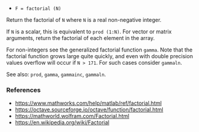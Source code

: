 * `F = factorial (N)`

Return the factorial of `N` where `N` is a real non-negative integer.

If `N` is a scalar, this is equivalent to `prod (1:N)`.  For vector
or matrix arguments, return the factorial of each element in the
array.

For non-integers see the generalized factorial function `gamma`.
Note that the factorial function grows large quite quickly, and
even with double precision values overflow will occur if `N > 171`.
For such cases consider `gammaln`.

See also: `prod`, `gamma`, `gammainc`, `gammaln`.

### References

* https://www.mathworks.com/help/matlab/ref/factorial.html
* https://octave.sourceforge.io/octave/function/factorial.html
* https://mathworld.wolfram.com/Factorial.html
* https://en.wikipedia.org/wiki/Factorial
